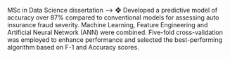 MSc in Data Science dissertation --> ❖	Developed a predictive model of accuracy over 87% compared to conventional models for assessing auto insurance fraud severity. Machine Learning, Feature Engineering and Artificial Neural Network (ANN) were combined. Five-fold cross-validation was employed to enhance performance and selected the best-performing algorithm based on F-1 and Accuracy scores. 

